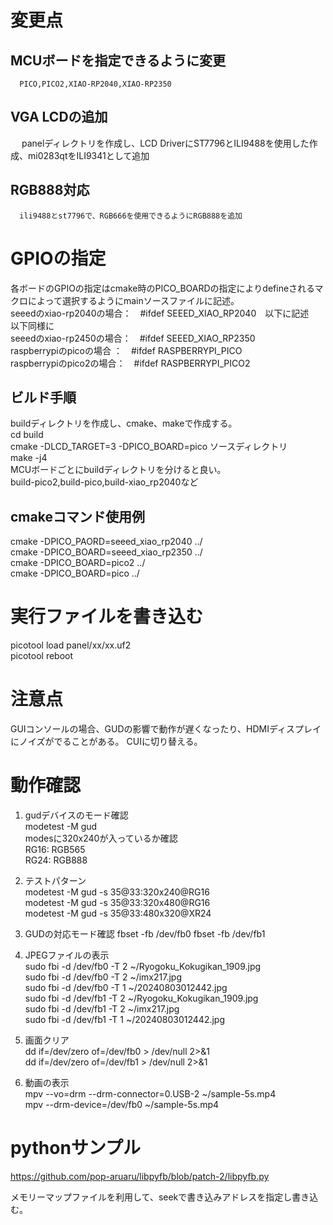 # 変更点
   ## MCUボードを指定できるように変更
      PICO,PICO2,XIAO-RP2040,XIAO-RP2350  
   ## VGA LCDの追加
　    panelディレクトリを作成し、LCD DriverにST7796とILI9488を使用した作成、mi0283qtをILI9341として追加
   ## RGB888対応
      ili9488とst7796で、RGB666を使用できるようにRGB888を追加
# GPIOの指定
  各ボードのGPIOの指定はcmake時のPICO_BOARDの指定によりdefineされるマクロによって選択するようにmainソースファイルに記述。  
  seeedのxiao-rp2040の場合：　#ifdef SEEED_XIAO_RP2040　以下に記述  
  以下同様に  
  seeedのxiao-rp2450の場合：　#ifdef SEEED_XIAO_RP2350  
  raspberrypiのpicoの場合 ：　#ifdef RASPBERRYPI_PICO  
  raspberrypiのpico2の場合：　#ifdef RASPBERRYPI_PICO2  
## ビルド手順
  buildディレクトリを作成し、cmake、makeで作成する。  
  cd build  
  cmake -DLCD_TARGET=3 -DPICO_BOARD=pico ソースディレクトリ  
  make -j4  
  MCUボードごとにbuildディレクトリを分けると良い。  
  build-pico2,build-pico,build-xiao_rp2040など  
## cmakeコマンド使用例
  cmake  -DPICO_PAORD=seeed_xiao_rp2040 ../  
  cmake -DPICO_BOARD=seeed_xiao_rp2350 ../  
  cmake -DPICO_BOARD=pico2 ../  
  cmake -DPICO_BOARD=pico ../  
  
# 実行ファイルを書き込む
  picotool load panel/xx/xx.uf2  
  picotool reboot  
# 注意点
  GUIコンソールの場合、GUDの影響で動作が遅くなったり、HDMIディスプレイにノイズがでることがある。
  CUIに切り替える。  

# 動作確認
1. gudデバイスのモード確認  
   modetest -M gud  
   modesに320x240が入っているか確認  
   RG16: RGB565  
   RG24: RGB888  
2. テストパターン  
       modetest -M gud -s 35@33:320x240@RG16  
       modetest -M gud -s 35@33:320x480@RG16  
       modetest -M gud -s 35@33:480x320@XR24  
3. GUDの対応モード確認
   fbset -fb /dev/fb0
   fbset -fb /dev/fb1
4. JPEGファイルの表示  
   sudo fbi -d /dev/fb0 -T 2 ~/Ryogoku_Kokugikan_1909.jpg  
   sudo fbi -d /dev/fb0 -T 2 ~/imx217.jpg  
   sudo fbi -d /dev/fb0 -T 1 ~/20240803012442.jpg   
   sudo fbi -d /dev/fb1 -T 2 ~/Ryogoku_Kokugikan_1909.jpg  
   sudo fbi -d /dev/fb1 -T 2 ~/imx217.jpg  
   sudo fbi -d /dev/fb1 -T 1 ~/20240803012442.jpg  
 
5. 画面クリア  
   dd if=/dev/zero of=/dev/fb0 > /dev/null 2>&1  
   dd if=/dev/zero of=/dev/fb1 > /dev/null 2>&1  
6. 動画の表示  
   mpv --vo=drm --drm-connector=0.USB-2 ~/sample-5s.mp4  
   mpv --drm-device=/dev/fb0 ~/sample-5s.mp4  

# pythonサンプル
https://github.com/pop-aruaru/libpyfb/blob/patch-2/libpyfb.py

メモリーマップファイルを利用して、seekで書き込みアドレスを指定し書き込む。

